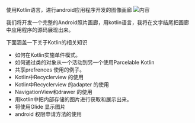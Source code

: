 使用Kotlin语言，进行android应用程序开发的图像画廊
![内容](http://developine.com/wp-content/uploads/2017/12/android-gallery-app-kotlin-canal-pic.png)

我们将开发一个完整的Android照片画廊，用kotlin语言，我将在文字结尾把画廊中应用程序的源码展现出来。

下面涵盖一下关于Kotlin的相关知识

- 如何在Kotlin实施单件模式。
- 如何通过类的对象从一个活动到另一个使用Parcelable Kotlin
- 共享prefrences 使用的例子。
- Kotlin中Recyclerview 的使用
- Kotlin中Recyclerview 的adapter 的使用
- NavigationView和drawer 的使用
- 用kotlin中把内部存储的图片进行获取和展示出来。
- 将使用Glide 显示图片
- android 权限申请方法的使用
